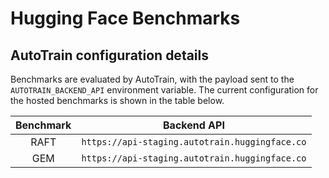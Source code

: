 # Hugging Face Benchmarks

## AutoTrain configuration details

Benchmarks are evaluated by AutoTrain, with the payload sent to the `AUTOTRAIN_BACKEND_API` environment variable. The current configuration for the hosted benchmarks is shown in the table below.

| Benchmark |                  Backend API                   |
|:---------:|:----------------------------------------------:|
|   RAFT    | `https://api-staging.autotrain.huggingface.co` |
|    GEM    | `https://api-staging.autotrain.huggingface.co` |
